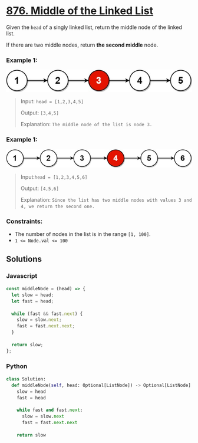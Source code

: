 # [876. Middle of the Linked List](https://leetcode.com/problems/middle-of-the-linked-list/description/)

Given the `head` of a singly linked list, return the middle node of the linked list.

If there are two middle nodes, return **the second middle** node.


### Example 1:
![](./images/lc-midlist1.jpg)
> Input: `head = [1,2,3,4,5]`
>
> Output: `[3,4,5]`
>
> Explanation: `The middle node of the list is node 3.`


### Example 1:
![](./images/lc-midlist2.jpg)
> Input:`head = [1,2,3,4,5,6]`
>
> Output: `[4,5,6]`
>
> Explanation: `Since the list has two middle nodes with values 3 and 4, we return the second one.`


### Constraints:
- The number of nodes in the list is in the range `[1, 100]`.
- `1 <= Node.val <= 100`


## Solutions

### Javascript
```javascript
const middleNode = (head) => {
  let slow = head;
  let fast = head;

  while (fast && fast.next) {
    slow = slow.next;
    fast = fast.next.next;
  }

  return slow;
};
```

### Python
```python
class Solution:
  def middleNode(self, head: Optional[ListNode]) -> Optional[ListNode]:
    slow = head
    fast = head

    while fast and fast.next:
      slow = slow.next
      fast = fast.next.next
    
    return slow
```